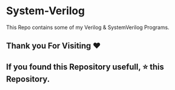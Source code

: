 # System-Verilog

This Repo contains some of my Verilog & SystemVerilog Programs.



## Thank you For Visiting ❤️

## If you found this Repository usefull, ⭐ this Repository.
